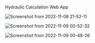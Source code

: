 Hydraulic Calculation Web App

![Screenshot from 2022-11-08 21-52-11](https://user-images.githubusercontent.com/109771302/200672846-47d4c853-1c69-4275-acdd-5423a414e788.png)




![Screenshot from 2022-11-09 00-52-32](https://user-images.githubusercontent.com/109771302/200701315-44936123-67b2-48c4-b4e9-49ae67ec8923.png)





![Screenshot from 2022-11-09 00-48-26](https://user-images.githubusercontent.com/109771302/200700826-8dff97a5-e699-4794-bdc9-1b344b9f1a3e.png)

